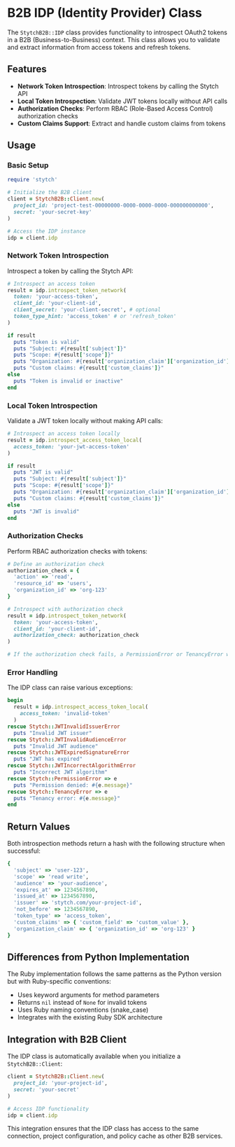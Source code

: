 # B2B IDP (Identity Provider) Class

The `StytchB2B::IDP` class provides functionality to introspect OAuth2 tokens in a B2B (Business-to-Business) context. This class allows you to validate and extract information from access tokens and refresh tokens.

## Features

- **Network Token Introspection**: Introspect tokens by calling the Stytch API
- **Local Token Introspection**: Validate JWT tokens locally without API calls
- **Authorization Checks**: Perform RBAC (Role-Based Access Control) authorization checks
- **Custom Claims Support**: Extract and handle custom claims from tokens

## Usage

### Basic Setup

```ruby
require 'stytch'

# Initialize the B2B client
client = StytchB2B::Client.new(
  project_id: 'project-test-00000000-0000-0000-0000-000000000000',
  secret: 'your-secret-key'
)

# Access the IDP instance
idp = client.idp
```

### Network Token Introspection

Introspect a token by calling the Stytch API:

```ruby
# Introspect an access token
result = idp.introspect_token_network(
  token: 'your-access-token',
  client_id: 'your-client-id',
  client_secret: 'your-client-secret', # optional
  token_type_hint: 'access_token' # or 'refresh_token'
)

if result
  puts "Token is valid"
  puts "Subject: #{result['subject']}"
  puts "Scope: #{result['scope']}"
  puts "Organization: #{result['organization_claim']['organization_id']}"
  puts "Custom claims: #{result['custom_claims']}"
else
  puts "Token is invalid or inactive"
end
```

### Local Token Introspection

Validate a JWT token locally without making API calls:

```ruby
# Introspect an access token locally
result = idp.introspect_access_token_local(
  access_token: 'your-jwt-access-token'
)

if result
  puts "JWT is valid"
  puts "Subject: #{result['subject']}"
  puts "Scope: #{result['scope']}"
  puts "Organization: #{result['organization_claim']['organization_id']}"
  puts "Custom claims: #{result['custom_claims']}"
else
  puts "JWT is invalid"
end
```

### Authorization Checks

Perform RBAC authorization checks with tokens:

```ruby
# Define an authorization check
authorization_check = {
  'action' => 'read',
  'resource_id' => 'users',
  'organization_id' => 'org-123'
}

# Introspect with authorization check
result = idp.introspect_token_network(
  token: 'your-access-token',
  client_id: 'your-client-id',
  authorization_check: authorization_check
)

# If the authorization check fails, a PermissionError or TenancyError will be raised
```

### Error Handling

The IDP class can raise various exceptions:

```ruby
begin
  result = idp.introspect_access_token_local(
    access_token: 'invalid-token'
  )
rescue Stytch::JWTInvalidIssuerError
  puts "Invalid JWT issuer"
rescue Stytch::JWTInvalidAudienceError
  puts "Invalid JWT audience"
rescue Stytch::JWTExpiredSignatureError
  puts "JWT has expired"
rescue Stytch::JWTIncorrectAlgorithmError
  puts "Incorrect JWT algorithm"
rescue Stytch::PermissionError => e
  puts "Permission denied: #{e.message}"
rescue Stytch::TenancyError => e
  puts "Tenancy error: #{e.message}"
end
```

## Return Values

Both introspection methods return a hash with the following structure when successful:

```ruby
{
  'subject' => 'user-123',
  'scope' => 'read write',
  'audience' => 'your-audience',
  'expires_at' => 1234567890,
  'issued_at' => 1234567890,
  'issuer' => 'stytch.com/your-project-id',
  'not_before' => 1234567890,
  'token_type' => 'access_token',
  'custom_claims' => { 'custom_field' => 'custom_value' },
  'organization_claim' => { 'organization_id' => 'org-123' }
}
```

## Differences from Python Implementation

The Ruby implementation follows the same patterns as the Python version but with Ruby-specific conventions:

- Uses keyword arguments for method parameters
- Returns `nil` instead of `None` for invalid tokens
- Uses Ruby naming conventions (snake_case)
- Integrates with the existing Ruby SDK architecture

## Integration with B2B Client

The IDP class is automatically available when you initialize a `StytchB2B::Client`:

```ruby
client = StytchB2B::Client.new(
  project_id: 'your-project-id',
  secret: 'your-secret'
)

# Access IDP functionality
idp = client.idp
```

This integration ensures that the IDP class has access to the same connection, project configuration, and policy cache as other B2B services. 